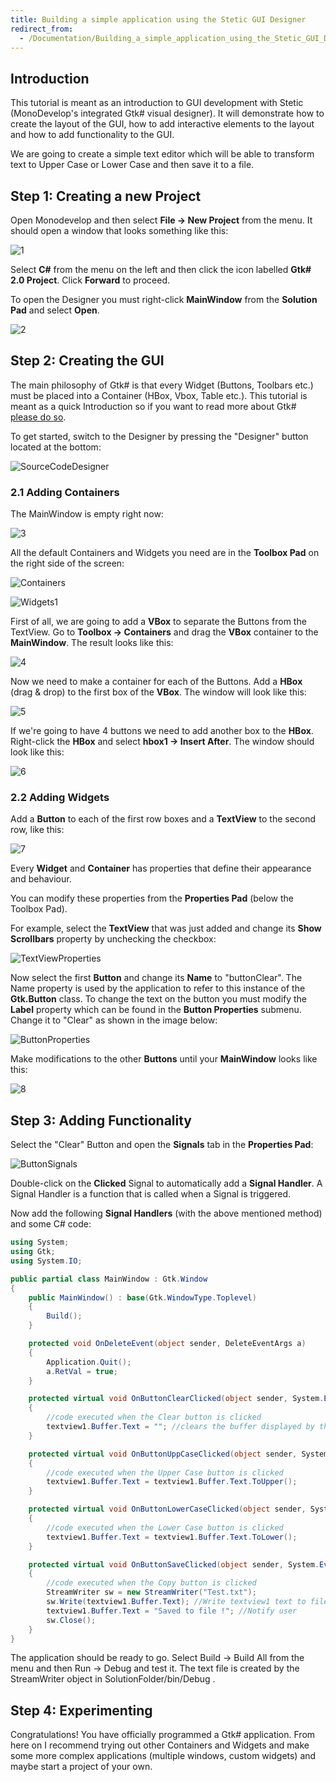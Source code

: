 ```yaml
---
title: Building a simple application using the Stetic GUI Designer
redirect_from:
  - /Documentation/Building_a_simple_application_using_the_Stetic_GUI_Designer/
---
```


Introduction
------------

This tutorial is meant as an introduction to GUI development with Stetic (MonoDevelop's integrated Gtk# visual designer). It will demonstrate how to create the layout of the GUI, how to add interactive elements to the layout and how to add functionality to the GUI.

We are going to create a simple text editor which will be able to transform text to Upper Case or Lower Case and then save it to a file.

Step 1: Creating a new Project
------------------------------

Open Monodevelop and then select **File -\> New Project** from the menu. It should open a window that looks something like this:

![1](http://farm6.static.flickr.com/5050/5232072870_c37490530c.jpg)

Select **C#** from the menu on the left and then click the icon labelled **Gtk# 2.0 Project**. Click **Forward** to proceed.

To open the Designer you must right-click **MainWindow** from the **Solution Pad** and select **Open**.

![2](http://farm6.static.flickr.com/5090/5231481171_273f0ac055.jpg)

Step 2: Creating the GUI
------------------------

The main philosophy of Gtk# is that every Widget (Buttons, Toolbars etc.) must be placed into a Container (HBox, Vbox, Table etc.). This tutorial is meant as a quick Introduction so if you want to read more about Gtk# [please do so](https://www.mono-project.com/GtkSharp).

To get started, switch to the Designer by pressing the "Designer" button located at the bottom:

![SourceCodeDesigner](http://farm6.static.flickr.com/5164/5231481777_202da87b75.jpg)

### 2.1 Adding Containers

The MainWindow is empty right now:

![3](http://farm6.static.flickr.com/5286/5231481209_3f4bdfd0ec.jpg)

All the default Containers and Widgets you need are in the **Toolbox Pad** on the right side of the screen:

![Containers](http://farm6.static.flickr.com/5244/5231481261_ffaef8635c.jpg)

![Widgets1](http://farm6.static.flickr.com/5284/5232073350_0a2d75cc9a.jpg)

First of all, we are going to add a **VBox** to separate the Buttons from the TextView. Go to **Toolbox -\> Containers** and drag the **VBox** container to the **MainWindow**. The result looks like this:

![4](http://farm6.static.flickr.com/5210/5232073084_541f090c28.jpg)

Now we need to make a container for each of the Buttons. Add a **HBox** (drag & drop) to the first box of the **VBox**. The window will look like this:

![5](http://farm6.static.flickr.com/5165/5231481403_2fdfdb3d24.jpg)

If we're going to have 4 buttons we need to add another box to the **HBox**. Right-click the **HBox** and select **hbox1 -\> Insert After**. The window should look like this:

![6](http://farm6.static.flickr.com/5042/5232073038_2064183def.jpg)

### 2.2 Adding Widgets

Add a **Button** to each of the first row boxes and a **TextView** to the second row, like this:

![7](http://farm6.static.flickr.com/5090/5232073172_8080b106d7.jpg)

Every **Widget** and **Container** has properties that define their appearance and behaviour.

You can modify these properties from the **Properties Pad** (below the Toolbox Pad).

For example, select the **TextView** that was just added and change its **Show Scrollbars** property by unchecking the checkbox:

![TextViewProperties](http://farm6.static.flickr.com/5001/5231481553_913f9969d4.jpg)

Now select the first **Button** and change its **Name** to "buttonClear". The Name property is used by the application to refer to this instance of the **Gtk.Button** class. To change the text on the button you must modify the **Label** property which can be found in the **Button Properties** submenu. Change it to "Clear" as shown in the image below:

![ButtonProperties](http://farm6.static.flickr.com/5045/5231481649_ed1a5c99ac.jpg)

Make modifications to the other **Buttons** until your **MainWindow** looks like this:

![8](http://farm6.static.flickr.com/5281/5232073204_373f1fb028.jpg)

Step 3: Adding Functionality
----------------------------

Select the "Clear" Button and open the **Signals** tab in the **Properties Pad**:

![ButtonSignals](http://farm6.static.flickr.com/5088/5232073278_c1aa37e639.jpg)

Double-click on the **Clicked** Signal to automatically add a **Signal Handler**. A Signal Handler is a function that is called when a Signal is triggered.

Now add the following **Signal Handlers** (with the above mentioned method) and some C# code:

``` csharp
using System;
using Gtk;
using System.IO;

public partial class MainWindow : Gtk.Window
{
    public MainWindow() : base(Gtk.WindowType.Toplevel)
    {
        Build();
    }

    protected void OnDeleteEvent(object sender, DeleteEventArgs a)
    {
        Application.Quit();
        a.RetVal = true;
    }

    protected virtual void OnButtonClearClicked(object sender, System.EventArgs e)
    {
        //code executed when the Clear button is clicked
        textview1.Buffer.Text = ""; //clears the buffer displayed by the TextView
    }

    protected virtual void OnButtonUppCaseClicked(object sender, System.EventArgs e)
    {
        //code executed when the Upper Case button is clicked
        textview1.Buffer.Text = textview1.Buffer.Text.ToUpper();
    }

    protected virtual void OnButtonLowerCaseClicked(object sender, System.EventArgs e)
    {
        //code executed when the Lower Case button is clicked
        textview1.Buffer.Text = textview1.Buffer.Text.ToLower();
    }

    protected virtual void OnButtonSaveClicked(object sender, System.EventArgs e)
    {
        //code executed when the Copy button is clicked
        StreamWriter sw = new StreamWriter("Test.txt");
        sw.Write(textview1.Buffer.Text); //Write textview1 text to file
        textview1.Buffer.Text = "Saved to file !"; //Notify user
        sw.Close();
    }
}
```

The application should be ready to go. Select Build -\> Build All from the menu and then Run -\> Debug and test it. The text file is created by the StreamWriter object in SolutionFolder/bin/Debug .

Step 4: Experimenting
---------------------

Congratulations! You have officially programmed a Gtk# application. From here on I recommend trying out other Containers and Widgets and make some more complex applications (multiple windows, custom widgets) and maybe start a project of your own.
